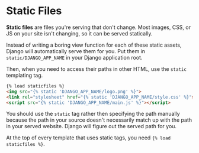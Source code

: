 # Static Files

**Static files** are files you're serving that don't change.
Most images, CSS, or JS on your site isn't changing, so it can be served statically.

Instead of writing a boring view function for each of these static assets, Django will automatically serve them for you.
Put them in `static/DJANGO_APP_NAME` in your Django application root.

Then, when you need to access their paths in other HTML, use the `static` templating tag.

```html
{% load staticfiles %}
<img src="{% static 'DJANGO_APP_NAME/logo.png' %}">
<link rel="stylesheet" href="{% static 'DJANGO_APP_NAME/style.css' %}">
<script src="{% static 'DJANGO_APP_NAME/main.js' %}"></script>
```

You should use the `static` tag rather then specifying the path manually because the path in your source doesn't necessarily match up with the path in your served website.
Django will figure out the served path for you.

At the top of every template that uses static tags, you need `{% load staticfiles %}`.
